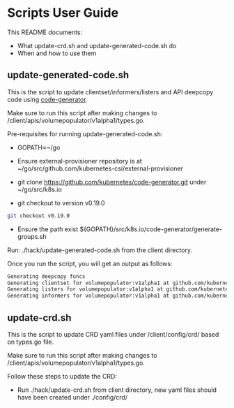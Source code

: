 # Scripts User Guide

This README documents:
* What update-crd.sh and update-generated-code.sh do
* When and how to use them

## update-generated-code.sh

This is the script to update clientset/informers/listers and API deepcopy code using [code-generator](https://github.com/kubernetes/code-generator).

Make sure to run this script after making changes to /client/apis/volumepopulator/v1alpha1/types.go.

Pre-requisites for running update-generated-code.sh:

* GOPATH=~/go

* Ensure external-provisioner repository is at ~/go/src/github.com/kubernetes-csi/external-provisioner

* git clone https://github.com/kubernetes/code-generator.git under ~/go/src/k8s.io

* git checkout to version v0.19.0
```bash
git checkout v0.19.0
```

* Ensure the path exist ${GOPATH}/src/k8s.io/code-generator/generate-groups.sh

Run: ./hack/update-generated-code.sh from the client directory.

Once you run the script, you will get an output as follows:
```bash
Generating deepcopy funcs
Generating clientset for volumepopulator:v1alpha1 at github.com/kubernetes-csi/external-provisioner/client/clientset
Generating listers for volumepopulator:v1alpha1 at github.com/kubernetes-csi/external-provisioner/client/listers
Generating informers for volumepopulator:v1alpha1 at github.com/kubernetes-csi/external-provisioner/client/informers
```


## update-crd.sh

This is the script to update CRD yaml files under /client/config/crd/ based on types.go file.

Make sure to run this script after making changes to /client/apis/volumepopulator/v1alpha1/types.go.

Follow these steps to update the CRD:

* Run ./hack/update-crd.sh from client directory, new yaml files should have been created under ./config/crd/
